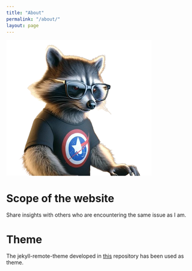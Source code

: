 ```yaml
---
title: "About"
permalink: "/about/"
layout: page
---
```


![raccoon](/assets/logo/logo.png)

# Scope of the website
Share insights with others who are encountering the same issue as I am.

# Theme
The jekyll-remote-theme developed in [this](https://github.com/niklasbuschmann/contrast) repository has been used as theme.